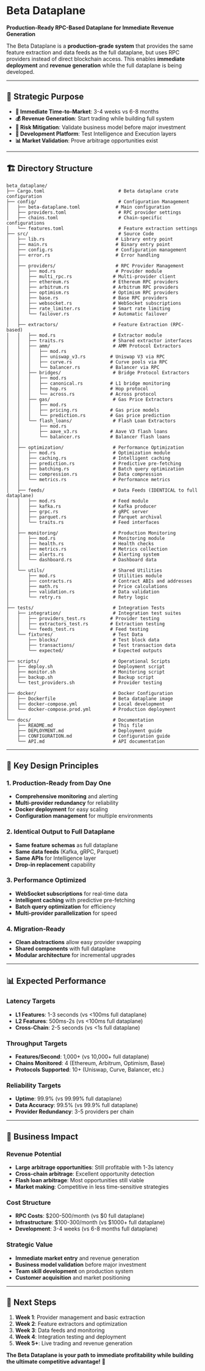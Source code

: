 # Beta Dataplane

**Production-Ready RPC-Based Dataplane for Immediate Revenue Generation**

The Beta Dataplane is a **production-grade system** that provides the same feature extraction and data feeds as the full dataplane, but uses RPC providers instead of direct blockchain access. This enables **immediate deployment** and **revenue generation** while the full dataplane is being developed.

---

## 🎯 **Strategic Purpose**

- **🚀 Immediate Time-to-Market**: 3-4 weeks vs 6-8 months
- **💰 Revenue Generation**: Start trading while building full system
- **🧪 Risk Mitigation**: Validate business model before major investment
- **🔧 Development Platform**: Test Intelligence and Execution layers
- **📊 Market Validation**: Prove arbitrage opportunities exist

---

## 🏗️ **Directory Structure**

```
beta_dataplane/
├── Cargo.toml                           # Beta dataplane crate configuration
├── config/                              # Configuration Management
│   ├── beta-dataplane.toml             # Main configuration
│   ├── providers.toml                   # RPC provider settings
│   ├── chains.toml                      # Chain-specific configurations
│   └── features.toml                    # Feature extraction settings
├── src/                                 # Source Code
│   ├── lib.rs                          # Library entry point
│   ├── main.rs                         # Binary entry point
│   ├── config.rs                       # Configuration management
│   ├── error.rs                        # Error handling
│   │
│   ├── providers/                      # RPC Provider Management
│   │   ├── mod.rs                      # Provider module
│   │   ├── multi_rpc.rs               # Multi-provider client
│   │   ├── ethereum.rs                # Ethereum RPC providers
│   │   ├── arbitrum.rs                # Arbitrum RPC providers
│   │   ├── optimism.rs                # Optimism RPC providers
│   │   ├── base.rs                    # Base RPC providers
│   │   ├── websocket.rs               # WebSocket subscriptions
│   │   ├── rate_limiter.rs            # Smart rate limiting
│   │   └── failover.rs                # Automatic failover
│   │
│   ├── extractors/                    # Feature Extraction (RPC-based)
│   │   ├── mod.rs                     # Extractor module
│   │   ├── traits.rs                  # Shared extractor interfaces
│   │   ├── amm/                       # AMM Protocol Extractors
│   │   │   ├── mod.rs
│   │   │   ├── uniswap_v3.rs         # Uniswap V3 via RPC
│   │   │   ├── curve.rs              # Curve pools via RPC
│   │   │   └── balancer.rs           # Balancer via RPC
│   │   ├── bridges/                   # Bridge Protocol Extractors
│   │   │   ├── mod.rs
│   │   │   ├── canonical.rs          # L1 bridge monitoring
│   │   │   ├── hop.rs                # Hop protocol
│   │   │   └── across.rs             # Across protocol
│   │   ├── gas/                       # Gas Price Extractors
│   │   │   ├── mod.rs
│   │   │   ├── pricing.rs            # Gas price models
│   │   │   └── prediction.rs         # Gas price prediction
│   │   └── flash_loans/               # Flash Loan Extractors
│   │       ├── mod.rs
│   │       ├── aave_v3.rs            # Aave V3 flash loans
│   │       └── balancer.rs           # Balancer flash loans
│   │
│   ├── optimization/                  # Performance Optimization
│   │   ├── mod.rs                     # Optimization module
│   │   ├── caching.rs                 # Intelligent caching
│   │   ├── prediction.rs              # Predictive pre-fetching
│   │   ├── batching.rs                # Batch query optimization
│   │   ├── compression.rs             # Data compression
│   │   └── metrics.rs                 # Performance metrics
│   │
│   ├── feeds/                         # Data Feeds (IDENTICAL to full dataplane)
│   │   ├── mod.rs                     # Feed module
│   │   ├── kafka.rs                   # Kafka producer
│   │   ├── grpc.rs                    # gRPC server
│   │   ├── parquet.rs                 # Parquet archival
│   │   └── traits.rs                  # Feed interfaces
│   │
│   ├── monitoring/                    # Production Monitoring
│   │   ├── mod.rs                     # Monitoring module
│   │   ├── health.rs                  # Health checks
│   │   ├── metrics.rs                 # Metrics collection
│   │   ├── alerts.rs                  # Alerting system
│   │   └── dashboard.rs               # Dashboard data
│   │
│   └── utils/                         # Shared Utilities
│       ├── mod.rs                     # Utilities module
│       ├── contracts.rs               # Contract ABIs and addresses
│       ├── math.rs                    # Price calculations
│       ├── validation.rs              # Data validation
│       └── retry.rs                   # Retry logic
│
├── tests/                             # Integration Tests
│   ├── integration/                   # Integration test suites
│   │   ├── providers_test.rs         # Provider testing
│   │   ├── extractors_test.rs        # Extraction testing
│   │   └── feeds_test.rs             # Feed testing
│   └── fixtures/                      # Test Data
│       ├── blocks/                    # Test block data
│       ├── transactions/              # Test transaction data
│       └── expected/                  # Expected outputs
│
├── scripts/                           # Operational Scripts
│   ├── deploy.sh                      # Deployment script
│   ├── monitor.sh                     # Monitoring script
│   ├── backup.sh                      # Backup script
│   └── test_providers.sh              # Provider testing
│
├── docker/                            # Docker Configuration
│   ├── Dockerfile                     # Beta dataplane image
│   ├── docker-compose.yml             # Local development
│   └── docker-compose.prod.yml        # Production deployment
│
└── docs/                              # Documentation
    ├── README.md                      # This file
    ├── DEPLOYMENT.md                  # Deployment guide
    ├── CONFIGURATION.md               # Configuration guide
    └── API.md                         # API documentation
```

---

## 🎯 **Key Design Principles**

### **1. Production-Ready from Day One**
- **Comprehensive monitoring** and alerting
- **Multi-provider redundancy** for reliability
- **Docker deployment** for easy scaling
- **Configuration management** for multiple environments

### **2. Identical Output to Full Dataplane**
- **Same feature schemas** as full dataplane
- **Same data feeds** (Kafka, gRPC, Parquet)
- **Same APIs** for Intelligence layer
- **Drop-in replacement** capability

### **3. Performance Optimized**
- **WebSocket subscriptions** for real-time data
- **Intelligent caching** with predictive pre-fetching
- **Batch query optimization** for efficiency
- **Multi-provider parallelization** for speed

### **4. Migration-Ready**
- **Clean abstractions** allow easy provider swapping
- **Shared components** with full dataplane
- **Modular architecture** for incremental upgrades

---

## 📊 **Expected Performance**

### **Latency Targets**
- **L1 Features**: 1-3 seconds (vs <100ms full dataplane)
- **L2 Features**: 500ms-2s (vs <100ms full dataplane)
- **Cross-Chain**: 2-5 seconds (vs <1s full dataplane)

### **Throughput Targets**
- **Features/Second**: 1,000+ (vs 10,000+ full dataplane)
- **Chains Monitored**: 4 (Ethereum, Arbitrum, Optimism, Base)
- **Protocols Supported**: 10+ (Uniswap, Curve, Balancer, etc.)

### **Reliability Targets**
- **Uptime**: 99.9% (vs 99.99% full dataplane)
- **Data Accuracy**: 99.5% (vs 99.9% full dataplane)
- **Provider Redundancy**: 3-5 providers per chain

---

## 🚀 **Business Impact**

### **Revenue Potential**
- **Large arbitrage opportunities**: Still profitable with 1-3s latency
- **Cross-chain arbitrage**: Excellent opportunity detection
- **Flash loan arbitrage**: Most opportunities still viable
- **Market making**: Competitive in less time-sensitive strategies

### **Cost Structure**
- **RPC Costs**: $200-500/month (vs $0 full dataplane)
- **Infrastructure**: $100-300/month (vs $1000+ full dataplane)
- **Development**: 3-4 weeks (vs 6-8 months full dataplane)

### **Strategic Value**
- **Immediate market entry** and revenue generation
- **Business model validation** before major investment
- **Team skill development** on production system
- **Customer acquisition** and market positioning

---

## 🎯 **Next Steps**

1. **Week 1**: Provider management and basic extraction
2. **Week 2**: Feature extractors and optimization
3. **Week 3**: Data feeds and monitoring
4. **Week 4**: Integration testing and deployment
5. **Week 5+**: Live trading and revenue generation

**The Beta Dataplane is your path to immediate profitability while building the ultimate competitive advantage!** 🚀
